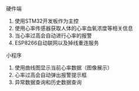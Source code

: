 
硬件端
1.	使用STM32开发板作为主控
2.	使用心率传感器获取人体的心率血氧浓度等相关信息
3.	当心率过高会自动进行心率的报警
4.	ESP8266自动联网以及掉线重连服务

小程序
1.	使用曲线图显示当前心率数据（图像展示）
2.	心率过高会自动弹出报警提示框
3.	异常数据查询和历史数据查询
